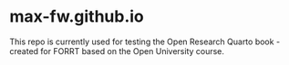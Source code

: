 # max-fw.github.io

This repo is currently used for testing the Open Research Quarto book - created for FORRT based on the Open University course. 
